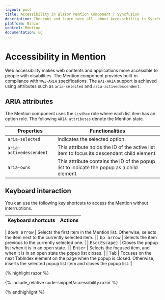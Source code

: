```yaml
---
layout: post
title: Accessibility in Blazor Mention Component | Syncfusion
description: Checkout and learn here all  about Accessibility in Syncfusion Blazor  Mention component and more.  
platform: Blazor
control: Mention
documentation: ug
---
```


# Accessibility in Mention

Web accessibility makes web contents and applications more accessible to people with disabilities. The Mention component provides built-in compliance with `WAI-ARIA` specifications. The `WAI-ARIA` support is achieved using attributes such as `aria-selected` and `aria-activedescendent`.

## ARIA attributes

The Mention component uses the `Listbox` role where each list item has an option role. The following `ARIA attributes` denote the Mention state.

| **Properties** | **Functionalities** |
| --- | --- |
| `aria-selected` | Indicates the selected option. |
| `aria-activedescendent` | This attribute holds the ID of the active list item to focus its descendant child element. |
| `aria-owns` | This attribute contains the ID of the popup list to indicate the popup as a child element. |

## Keyboard interaction

You can use the following key shortcuts to access the Mention without interruptions.

| **Keyboard shortcuts** | **Actions** |
| --- | --- |

| <kbd>Down arrow</kbd> | Selects the first item in the Mention list. Otherwise, selects the item next to the currently selected item. |
| <kbd>Up arrow</kbd> | Selects the item previous to the currently selected one. |
| <kbd>Esc(Escape)</kbd> | Closes the popup list when it is in an open state. |
| <kbd>Enter</kbd> | Selects the focused item, and when it is in an open state the popup list closes. |
| <kbd>Tab</kbd> | Focuses on the next TabIndex element on the page when the popup is closed. Otherwise, inserts the selected popup list item and closes the popup list. |

{% highlight razor %}

{% include_relative code-snippet/accessibility.razor %}

{% endhighlight %}